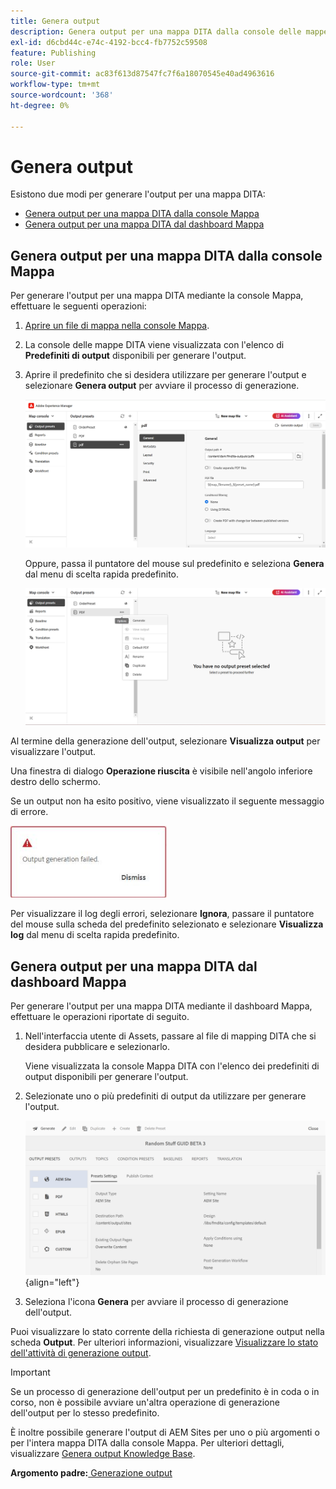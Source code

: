 ```yaml
---
title: Genera output
description: Genera output per una mappa DITA dalla console delle mappe e dal dashboard Mappa in AEM Guides.
exl-id: d6cbd44c-e74c-4192-bcc4-fb7752c59508
feature: Publishing
role: User
source-git-commit: ac83f613d87547fc7f6a18070545e40ad4963616
workflow-type: tm+mt
source-wordcount: '368'
ht-degree: 0%

---
```


# Genera output

Esistono due modi per generare l&#39;output per una mappa DITA:

- [Genera output per una mappa DITA dalla console Mappa](#generate-output-for-a-dita-map-from-the-map-console)
- [Genera output per una mappa DITA dal dashboard Mappa](#generate-output-for-a-dita-map-from-the-map-dashboard)

## Genera output per una mappa DITA dalla console Mappa

Per generare l&#39;output per una mappa DITA mediante la console Mappa, effettuare le seguenti operazioni:

1. [Aprire un file di mappa nella console Mappa](./open-files-map-console.md).
2. La console delle mappe DITA viene visualizzata con l&#39;elenco di **Predefiniti di output** disponibili per generare l&#39;output.

3. Aprire il predefinito che si desidera utilizzare per generare l&#39;output e selezionare **Genera output** per avviare il processo di generazione.

   <img src="images/generate-output-pdf.png" alt="scheda metadati" width="600">

   Oppure, passa il puntatore del mouse sul predefinito e seleziona **Genera** dal menu di scelta rapida predefinito.


   <img src="images/generate-preset-map-console.png" alt="scheda metadati" width="600">

Al termine della generazione dell&#39;output, selezionare **Visualizza output** per visualizzare l&#39;output.

Una finestra di dialogo **Operazione riuscita** è visibile nell&#39;angolo inferiore destro dello schermo.

Se un output non ha esito positivo, viene visualizzato il seguente messaggio di errore.

<img src="images/error-log.png" alt="registro errori" width="250">

Per visualizzare il log degli errori, selezionare **Ignora**, passare il puntatore del mouse sulla scheda del predefinito selezionato e selezionare **Visualizza log** dal menu di scelta rapida predefinito.

## Genera output per una mappa DITA dal dashboard Mappa

Per generare l&#39;output per una mappa DITA mediante il dashboard Mappa, effettuare le operazioni riportate di seguito.

1. Nell&#39;interfaccia utente di Assets, passare al file di mapping DITA che si desidera pubblicare e selezionarlo.

   Viene visualizzata la console Mappa DITA con l&#39;elenco dei predefiniti di output disponibili per generare l&#39;output.

1. Selezionate uno o più predefiniti di output da utilizzare per generare l&#39;output.

   ![](images/generate-multiple-outputs-uuid.png){align="left"}

1. Seleziona l&#39;icona **Genera** per avviare il processo di generazione dell&#39;output.


Puoi visualizzare lo stato corrente della richiesta di generazione output nella scheda **Output**. Per ulteriori informazioni, visualizzare [Visualizzare lo stato dell&#39;attività di generazione output](./generate-output-manage-process.md#view-the-status-of-the-output-generation-task).

>[!IMPORTANT]
>
> Se un processo di generazione dell&#39;output per un predefinito è in coda o in corso, non è possibile avviare un&#39;altra operazione di generazione dell&#39;output per lo stesso predefinito.

È inoltre possibile generare l&#39;output di AEM Sites per uno o più argomenti o per l&#39;intera mappa DITA dalla console Mappa. Per ulteriori dettagli, visualizzare [Genera output Knowledge Base](web-editor-article-publishing.md#id218CK0U019I).




**Argomento padre:**[ Generazione output](generate-output.md)
